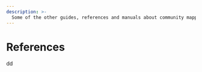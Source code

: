 ```yaml
---
description: >-
  Some of the other guides, references and manuals about community mapping, monitoring and data collection that could be of use as you design your project.
---
```


# References

dd

